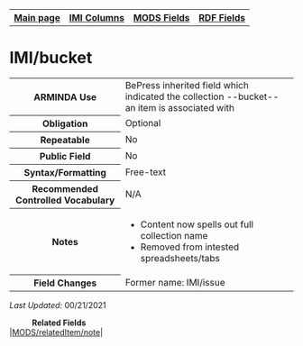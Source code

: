 <!DOCTYPE html>
<html>

<body>
<table style="width:100%">
  <tr>
    <th><a href="index.md">Main page</a></th>
	<th><a href="IMI.md">IMI Columns</a></th>
    <th><a href="MODS.md">MODS Fields</a></th>
    <th><a href="RDF.md">RDF Fields</a></th>
  </tr>
</table>

<h1>IMI/bucket</h1>
<table>
<tr>
	<th>ARMINDA Use</th>
	<td>BePress inherited field which indicated the collection --bucket-- an item is associated with</td>
</tr>
<tr>
	<th>Obligation</th>
	<td>Optional</td>
</tr>
<tr>
	<th>Repeatable</th>
	<td>No</td>
</tr>
<tr>
	<th>Public Field</th>
	<td>No</td>
</tr>
<tr>
	<th>Syntax/Formatting</th>
	<td>Free-text</td>
</tr>
<tr>
	<th>Recommended Controlled Vocabulary</th>
	<td>N/A</td>
</tr>
<tr>
	<th>Notes</th>
	<td>
		<ul>
			<li>Content now spells out full collection name</li>
			<li>Removed from intested spreadsheets/tabs</i>
		</ul>
	</td>
</tr>
<tr>
	<th>Field Changes</th>
	<td>Former name: IMI/issue</td>
</tr>
</table>
<p><i>Last Updated: </i>00/21/2021</p>
<dl>
	<dd><b>Related Fields</b></dd>
		|<a href="mods.relateditem_note.md">MODS/relatedItem/note</a>|
</dl>
</body>
</html>